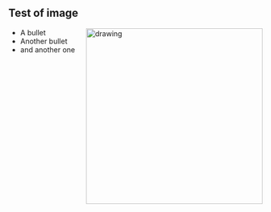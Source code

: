 
## Test of image
<img src="assets/test-img.jpg" alt="drawing" width="350" align="right"/>

- A bullet
- Another bullet
- and another one